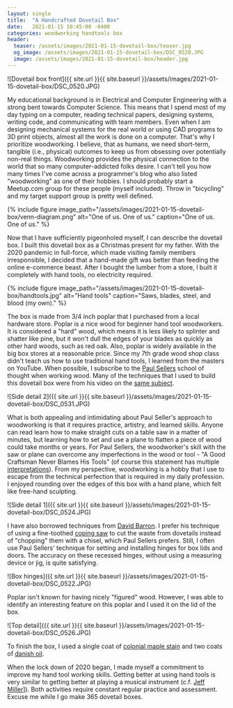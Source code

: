 ```yaml
---
layout: single
title:  "A Handcrafted Dovetail Box"
date:   2021-01-15 10:45:00 -0400
categories: woodworking handtools box
header:
  teaser: /assets/images/2021-01-15-dovetail-box/teaser.jpg
  og_image: /assets/images/2021-01-15-dovetail-box/DSC_0520.JPG
  image: /assets/images/2021-01-15-dovetail-box/header.jpg
---
```


![Dovetail box front]({{ site.url }}{{ site.baseurl }}/assets/images/2021-01-15-dovetail-box/DSC_0520.JPG)

My educational background is in Electrical and Computer Engineering with a
strong bent towards Computer Science. This means that I spend most of my day
typing on a computer, reading technical papers, designing systems, writing
code, and communicating with team members. Even when I am designing mechanical
systems for the real world or using CAD programs to 3D print objects, almost
all the work is done on a computer. That's why I prioritize woodworking. I
believe, that as humans, we need short-term, tangible (i.e., physical) outcomes
to keep us from obsessing over potentially non-real things. Woodworking
provides the physical connection to the world that so many computer-addicted
folks desire. I can't tell you how many times I've come across a programmer's
blog who also listed "woodworking" as one of their hobbies. I should probably
start a Meetup.com group for these people (myself included). Throw in
"bicycling" and my target support group is pretty well defined.

{% include figure image_path="/assets/images/2021-01-15-dovetail-box/venn-diagram.png" alt="One of us. One of us." caption="One of us. One of us." %}

Now that I have sufficiently pigeonholed myself, I can describe the dovetail
box. I built this dovetail box as a Christmas present for my father. With the
2020 pandemic in full-force, which made visiting family members irresponsible,
I decided that a hand-made gift was better than feeding the online e-commerce
beast. After I bought the lumber from a store, I built it completely with hand
tools, no electricity required.

{% include figure image_path="/assets/images/2021-01-15-dovetail-box/handtools.jpg" alt="Hand tools" caption="Saws, blades, steel, and blood (my own)." %}

The box is made from 3/4 inch poplar that I purchased from a local hardware
store. Poplar is a nice wood for beginner hand tool woodworkers. It is
considered a "hard" wood, which means it is less likely to splinter and shatter
like pine, but it won't dull the edges of your blades as quickly as other hard
woods, such as red oak. Also, poplar is widely available in the big box stores
at a reasonable price. Since my 7th grade wood shop class didn't teach us how
to use traditional hand tools, I learned from the masters on YouTube. When
possible, I subscribe to the [Paul
Sellers](https://www.youtube.com/user/PaulSellersWoodwork) school of thought
when working wood. Many of the techniques that I used to build this dovetail
box were from his video on the [same
subject](https://youtu.be/SibYJ8JtOo4).

![Side detail 2]({{ site.url }}{{ site.baseurl }}/assets/images/2021-01-15-dovetail-box/DSC_0531.JPG)

What is both appealing and intimidating about Paul Seller's approach to
woodworking is that it requires practice, artistry, and learned skills. Anyone
can read learn how to make straight cuts on a table saw in a matter of minutes,
but learning how to set and use a plane to flatten a piece of wood could take
months or years. For Paul Sellers, the woodworker's skill with the saw or plane
can overcome any imperfections in the wood or tool - "A Good Craftsman Never
Blames His Tools" (of course this statement has multiple
[interpretations](http://www.javiercasas.com/articles/good-craftsman-never-blames-tools/)). From
my perspective, woodworking is a hobby that I use to escape from the technical
perfection that is required in my daily profession. I enjoyed rounding over the
edges of this box with a hand plane, which felt like free-hand sculpting.

![Side detail 1]({{ site.url }}{{ site.baseurl }}/assets/images/2021-01-15-dovetail-box/DSC_0524.JPG)

I have also borrowed techniques from [David
Barron](https://www.youtube.com/watch?v=ibyTMTLjaq8&t=122s). I prefer his
technique of using a fine-toothed [coping
saw](https://www.highlandwoodworking.com/knew-concepts-5in-woodworkers-fretsaw.aspx)
to cut the waste from dovetails instead of "chopping" them with a chisel, which
Paul Sellers prefers. Still, I often use Paul Sellers' technique for setting
and installing hinges for box lids and doors. The accuracy on these recessed
hinges, without using a measuring device or jig, is quite satisfying.

![Box hinges]({{ site.url }}{{ site.baseurl }}/assets/images/2021-01-15-dovetail-box/DSC_0522.JPG)

Poplar isn't known for having nicely "figured" wood. However, I was able to
identify an interesting feature on this poplar and I used it on the lid of the
box.

![Top detail]({{ site.url }}{{ site.baseurl }}/assets/images/2021-01-15-dovetail-box/DSC_0526.JPG)

To finish the box, I used a single coat of [colonial maple
stain](https://www.lowes.com/pd/Minwax-Wood-Finish-Satin-Colonial-Maple-Oil-based-Interior-Stain-Actual-Net-Contents-8-fl-oz/999914527)
and two coats of [danish
oil](https://www.lowes.com/pd/WATCO-Brown-Danish-Oil-Actual-Net-Contents-16-fl-oz/3142391?cm_mmc=shp-_-c-_-prd-_-pnt-_-google-_-lia-_-219-_-interiorstains-_-3142391-_-0&placeholder=null&ds_rl=1286981&gclid=CjwKCAiAl4WABhAJEiwATUnEF7em7_JC6P0BLgOs2R5DDnbi1EAVwbkwTVPzFNpFH6uf2b3KiRXH0hoCgR8QAvD_BwE&gclsrc=aw.ds).

When the lock down of 2020 began, I made myself a commitment to improve my hand
tool working skills. Getting better at using hand tools is very similar to
getting better at playing a musical instrument (c.f. [Jeff
Miller](https://www.goodreads.com/book/show/18886619-the-foundations-of-better-woodworking)]). Both
activities require constant regular practice and assessment. Excuse me while I
go make 365 dovetail boxes.
